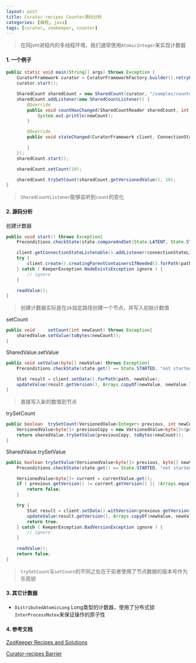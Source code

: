 ```yaml
---
layout: post
title: Curator-recipes Counter源码分析
categories: [编程, java]
tags: [curator, zookeeper, counter]
---
```


> 在同jvm进程内的多线程环境，我们通常使用`AtomicInteger`来实现计数器

#### 1. 一个例子

```java
public static void main(String[] args) throws Exception {
    CuratorFramework curator = CuratorFrameworkFactory.builder().retryPolicy(new RetryUntilElapsed(1000, 6000)).connectString("127.0.0.1:2181").build();
    curator.start();

    SharedCount sharedCount = new SharedCount(curator, "/samples/counters", 0);
    sharedCount.addListener(new SharedCountListener() {
        @Override
        public void countHasChanged(SharedCountReader sharedCount, int newCount) throws Exception {
            System.out.println(newCount);
        }

        @Override
        public void stateChanged(CuratorFramework client, ConnectionState newState) {

        }
    });
    sharedCount.start();

    sharedCount.setCount(10);

    sharedCount.trySetCount(sharedCount.getVersionedValue(), 10);
}
```
> `SharedCountListener`能够监听到`count`的变化   

#### 2. 源码分析
创建计数器
```java
public void start() throws Exception{
    Preconditions.checkState(state.compareAndSet(State.LATENT, State.STARTED), "Cannot be started more than once");

    client.getConnectionStateListenable().addListener(connectionStateListener);
    try {
        client.create().creatingParentContainersIfNeeded().forPath(path, seedValue);
    } catch ( KeeperException.NodeExistsException ignore ) {
        // ignore
    }

    readValue();
}
```

> 创建计数器实际是在zk指定路径创建一个节点，并写入初始计数值

setCount
```java
public void     setCount(int newCount) throws Exception{
    sharedValue.setValue(toBytes(newCount));
}
```

SharedValue.setValue
```java
public void setValue(byte[] newValue) throws Exception{
    Preconditions.checkState(state.get() == State.STARTED, "not started");

    Stat result = client.setData().forPath(path, newValue);
    updateValue(result.getVersion(), Arrays.copyOf(newValue, newValue.length));
}
```

> 直接写入新的数值到节点

trySetCount
```java
public boolean  trySetCount(VersionedValue<Integer> previous, int newCount) throws Exception{
    VersionedValue<byte[]> previousCopy = new VersionedValue<byte[]>(previous.getVersion(), toBytes(previous.getValue()));
    return sharedValue.trySetValue(previousCopy, toBytes(newCount));
}
```
SharedValue.trySetValue
```java
public boolean trySetValue(VersionedValue<byte[]> previous, byte[] newValue) throws Exception {
    Preconditions.checkState(state.get() == State.STARTED, "not started");

    VersionedValue<byte[]> current = currentValue.get();
    if ( previous.getVersion() != current.getVersion() || !Arrays.equals(previous.getValue(), current.getValue()) ) {
        return false;
    }

    try {
        Stat result = client.setData().withVersion(previous.getVersion()).forPath(path, newValue);
        updateValue(result.getVersion(), Arrays.copyOf(newValue, newValue.length));
        return true;
    } catch ( KeeperException.BadVersionException ignore ) {
        // ignore
    }

    readValue();
    return false;
}
```

> `trySetCount`与`setCount`的不同之处在于前者使用了节点数据的版本号作为乐观锁

#### 3. 其它计数器

* `DistributedAtomicLong` Long类型的计数器，使用了分布式锁`InterProcessMutex`来保证操作的原子性

#### 4. 参考文档

[ZooKeeper Recipes and Solutions](http://zookeeper.apache.org/doc/r3.4.8/recipes.html)

[Curator-recipes Barrier](http://curator.apache.org/curator-recipes/barrier.html)